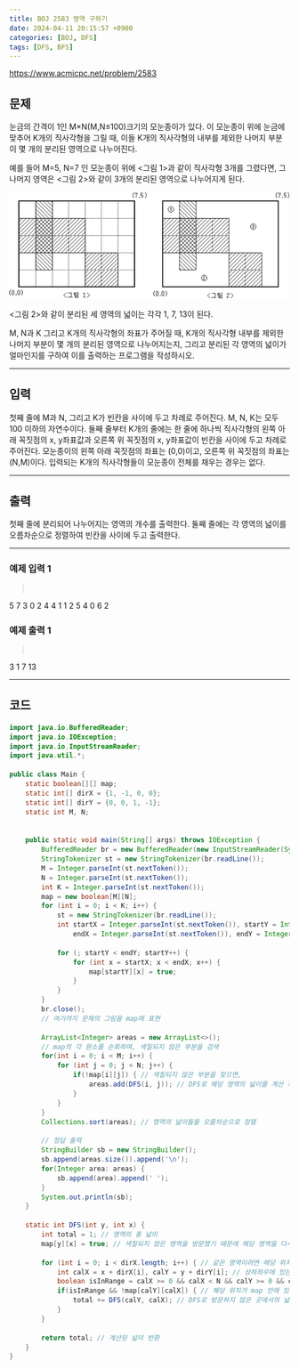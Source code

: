 ```yaml
---
title: BOJ 2583 영역 구하기
date: 2024-04-11 20:15:57 +0900
categories: [BOJ, DFS]
tags: [DFS, BFS]
---
```


<https://www.acmicpc.net/problem/2583>

## 문제
눈금의 간격이 1인 M×N(M,N≤100)크기의 모눈종이가 있다. 이 모눈종이 위에 눈금에 맞추어 K개의 직사각형을 그릴 때, 이들 K개의 직사각형의 내부를 제외한 나머지 부분이 몇 개의 분리된 영역으로 나누어진다.

예를 들어 M=5, N=7 인 모눈종이 위에 <그림 1>과 같이 직사각형 3개를 그렸다면, 그 나머지 영역은 <그림 2>와 같이 3개의 분리된 영역으로 나누어지게 된다.

![](/imgs/영역구하기_1.png)

<그림 2>와 같이 분리된 세 영역의 넓이는 각각 1, 7, 13이 된다.

M, N과 K 그리고 K개의 직사각형의 좌표가 주어질 때, K개의 직사각형 내부를 제외한 나머지 부분이 몇 개의 분리된 영역으로 나누어지는지, 그리고 분리된 각 영역의 넓이가 얼마인지를 구하여 이를 출력하는 프로그램을 작성하시오.

---
## 입력
첫째 줄에 M과 N, 그리고 K가 빈칸을 사이에 두고 차례로 주어진다. M, N, K는 모두 100 이하의 자연수이다. 둘째 줄부터 K개의 줄에는 한 줄에 하나씩 직사각형의 왼쪽 아래 꼭짓점의 x, y좌표값과 오른쪽 위 꼭짓점의 x, y좌표값이 빈칸을 사이에 두고 차례로 주어진다. 모눈종이의 왼쪽 아래 꼭짓점의 좌표는 (0,0)이고, 오른쪽 위 꼭짓점의 좌표는(N,M)이다. 입력되는 K개의 직사각형들이 모눈종이 전체를 채우는 경우는 없다.

---
## 출력
첫째 줄에 분리되어 나누어지는 영역의 개수를 출력한다. 둘째 줄에는 각 영역의 넓이를 오름차순으로 정렬하여 빈칸을 사이에 두고 출력한다.

---
### 예제 입력 1
> <pre>
5 7 3
0 2 4 4
1 1 2 5
4 0 6 2
> </pre>

### 예제 출력 1
> <pre>
3
1 7 13
> </pre>

---
## 코드
```java
import java.io.BufferedReader;
import java.io.IOException;
import java.io.InputStreamReader;
import java.util.*;

public class Main {
    static boolean[][] map;
    static int[] dirX = {1, -1, 0, 0};
    static int[] dirY = {0, 0, 1, -1};
    static int M, N;


    public static void main(String[] args) throws IOException {
        BufferedReader br = new BufferedReader(new InputStreamReader(System.in));
        StringTokenizer st = new StringTokenizer(br.readLine());
        M = Integer.parseInt(st.nextToken());
        N = Integer.parseInt(st.nextToken());
        int K = Integer.parseInt(st.nextToken());
        map = new boolean[M][N];
        for (int i = 0; i < K; i++) {
            st = new StringTokenizer(br.readLine());
            int startX = Integer.parseInt(st.nextToken()), startY = Integer.parseInt(st.nextToken()),
                endX = Integer.parseInt(st.nextToken()), endY = Integer.parseInt(st.nextToken());

            for (; startY < endY; startY++) {
                for (int x = startX; x < endX; x++) {
                    map[startY][x] = true;
                }
            }
        }
        br.close();
        // 여기까지 문제의 그림을 map에 표현

        ArrayList<Integer> areas = new ArrayList<>();
        // map의 각 원소를 순회하며, 색칠되지 않은 부분을 검색
        for(int i = 0; i < M; i++) {
            for (int j = 0; j < N; j++) {
                if(!map[i][j]) { // 색칠되지 않은 부분을 찾으면,
                    areas.add(DFS(i, j)); // DFS로 해당 영역의 넓이를 계산 후 areas list에 추가
                }
            }
        }
        Collections.sort(areas); // 영역의 넓이들을 오름차순으로 정렬

        // 정답 출력
        StringBuilder sb = new StringBuilder();
        sb.append(areas.size()).append('\n');
        for(Integer area: areas) {
            sb.append(area).append(' ');
        }
        System.out.println(sb);
    }

    static int DFS(int y, int x) {
        int total = 1; // 영역의 총 넓이
        map[y][x] = true; // 색칠되지 않은 영역을 방문했기 때문에 해당 영역을 다시 방문하지 않기 위해 색칠해주기

        for (int i = 0; i < dirX.length; i++) { // 같은 영역이려면 해당 위치에서 상하좌우에 있는 위치를 검사해야 한다.
            int calX = x + dirX[i], calY = y + dirY[i]; // 상하좌우에 있는 위치의 x, y 좌표 계산
            boolean isInRange = calX >= 0 && calX < N && calY >= 0 && calY < M; // Out of bounds가 발생하지 않기 위해 계산된 위치가 map의 범위 안에 있는 지 확인
            if(isInRange && !map[calY][calX]) { // 해당 위치가 map 안에 있는 위치인지 그리고 색칠되지 않은 공간 중 방문하지 않은 곳인지 확인
                total += DFS(calY, calX); // DFS로 방문하지 않은 곳에서의 넓이를 계산 후 total에 더함
            }
        }

        return total; // 계산된 넓이 반환
    }
}
```
